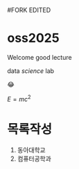 #FORK EDITED
# oss2025
Welcome
good lecture

data *science* lab

😂


$E=mc^2$

# 목록작성
1. 동아대학교
2. 컴퓨터공학과
